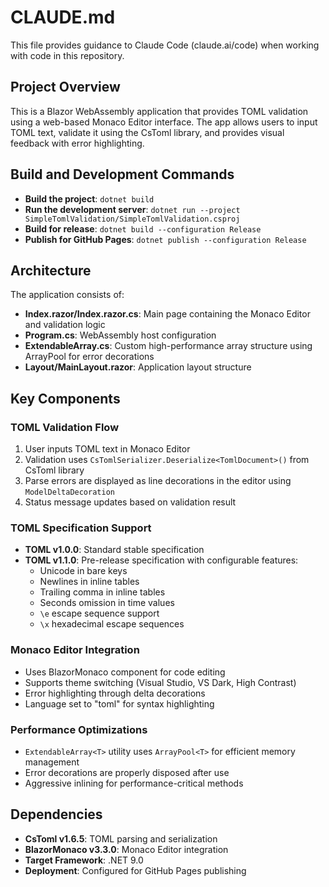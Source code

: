 # CLAUDE.md

This file provides guidance to Claude Code (claude.ai/code) when working with code in this repository.

## Project Overview

This is a Blazor WebAssembly application that provides TOML validation using a web-based Monaco Editor interface. The app allows users to input TOML text, validate it using the CsToml library, and provides visual feedback with error highlighting.

## Build and Development Commands

- **Build the project**: `dotnet build`
- **Run the development server**: `dotnet run --project SimpleTomlValidation/SimpleTomlValidation.csproj`
- **Build for release**: `dotnet build --configuration Release`
- **Publish for GitHub Pages**: `dotnet publish --configuration Release`

## Architecture

The application consists of:

- **Index.razor/Index.razor.cs**: Main page containing the Monaco Editor and validation logic
- **Program.cs**: WebAssembly host configuration
- **ExtendableArray.cs**: Custom high-performance array structure using ArrayPool for error decorations
- **Layout/MainLayout.razor**: Application layout structure

## Key Components

### TOML Validation Flow
1. User inputs TOML text in Monaco Editor
2. Validation uses `CsTomlSerializer.Deserialize<TomlDocument>()` from CsToml library
3. Parse errors are displayed as line decorations in the editor using `ModelDeltaDecoration`
4. Status message updates based on validation result

### TOML Specification Support
- **TOML v1.0.0**: Standard stable specification
- **TOML v1.1.0**: Pre-release specification with configurable features:
  - Unicode in bare keys
  - Newlines in inline tables
  - Trailing comma in inline tables
  - Seconds omission in time values
  - `\e` escape sequence support
  - `\x` hexadecimal escape sequences

### Monaco Editor Integration
- Uses BlazorMonaco component for code editing
- Supports theme switching (Visual Studio, VS Dark, High Contrast)
- Error highlighting through delta decorations
- Language set to "toml" for syntax highlighting

### Performance Optimizations
- `ExtendableArray<T>` utility uses `ArrayPool<T>` for efficient memory management
- Error decorations are properly disposed after use
- Aggressive inlining for performance-critical methods

## Dependencies

- **CsToml v1.6.5**: TOML parsing and serialization
- **BlazorMonaco v3.3.0**: Monaco Editor integration
- **Target Framework**: .NET 9.0
- **Deployment**: Configured for GitHub Pages publishing